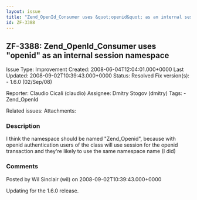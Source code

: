 ```yaml
---
layout: issue
title: "Zend_OpenId_Consumer uses &quot;openid&quot; as an internal session namespace"
id: ZF-3388
---
```


ZF-3388: Zend\_OpenId\_Consumer uses "openid" as an internal session namespace
------------------------------------------------------------------------------

 Issue Type: Improvement Created: 2008-06-04T12:04:01.000+0000 Last Updated: 2008-09-02T10:39:43.000+0000 Status: Resolved Fix version(s): - 1.6.0 (02/Sep/08)
 
 Reporter:  Claudio Cicali (claudio)  Assignee:  Dmitry Stogov (dmitry)  Tags: - Zend\_OpenId
 
 Related issues: 
 Attachments: 
### Description

I think the namespace should be named "Zend\_Openid", because with openid authentication users of the class will use session for the openid transaction and they're likely to use the same namespace name (I did)

 

 

### Comments

Posted by Wil Sinclair (wil) on 2008-09-02T10:39:43.000+0000

Updating for the 1.6.0 release.

 

 